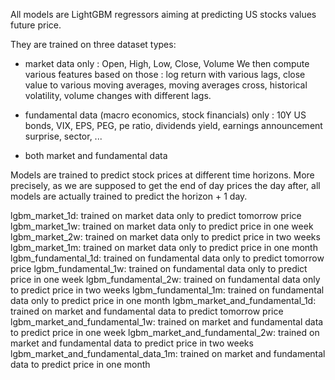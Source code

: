 All models are LightGBM regressors aiming at predicting US stocks values future price.

They are trained on three dataset types: 

- market data only : Open, High, Low, Close, Volume
We then compute various features based on those : log return with various lags, close value to various moving averages, moving averages cross, historical volatility, volume changes with different lags.

- fundamental data (macro economics, stock financials) only : 10Y US bonds, VIX, EPS, PEG, pe ratio, dividends yield, earnings announcement surprise, sector, ... 

- both market and fundamental data

Models are trained to predict stock prices at different time horizons. More precisely, as we are supposed to get the end of day prices the day after, all models are actually trained to predict the horizon + 1 day.

lgbm_market_1d: trained on market data only to predict tomorrow price
lgbm_market_1w: trained on market data only to predict price in one week
lgbm_market_2w: trained on market data only to predict price in two weeks
lgbm_market_1m: trained on market data only to predict price in one month
lgbm_fundamental_1d: trained on fundamental data only to predict tomorrow price
lgbm_fundamental_1w: trained on fundamental data only to predict price in one week
lgbm_fundamental_2w: trained on fundamental data only to predict price in two weeks
lgbm_fundamental_1m: trained on fundamental data only to predict price in one month
lgbm_market_and_fundamental_1d: trained on market and fundamental data to predict tomorrow price
lgbm_market_and_fundamental_1w: trained on market and fundamental data to predict price in one week
lgbm_market_and_fundamental_2w: trained on market and fundamental data to predict price in two weeks
lgbm_market_and_fundamental_data_1m: trained on market and fundamental data to predict price in one month

